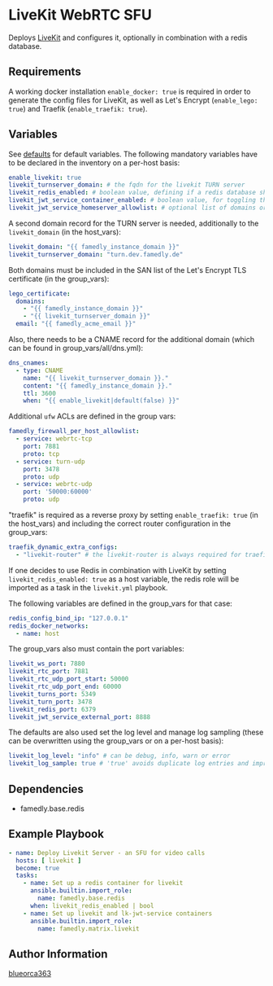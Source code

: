 # LiveKit WebRTC SFU

Deploys [LiveKit](https://docs.livekit.io/home/self-hosting/vm) and configures it, 
optionally in combination with a redis database.

## Requirements

A working docker installation `enable_docker: true` is required in order to generate 
the config files for LiveKit, as well as Let's Encrypt (`enable_lego: true`) and Traefik 
(`enable_traefik: true`).

## Variables

See [defaults](defaults/main.yml) for default variables.
The following mandatory variables have to be declared in the inventory on a per-host basis:

```yaml
enable_livekit: true
livekit_turnserver_domain: # the fqdn for the livekit TURN server
livekit_redis_enabled: # boolean value, defining if a redis database shall be created for livekit
livekit_jwt_service_container_enabled: # boolean value, for toggling the lk-jwt-service on / off
livekit_jwt_service_homeserver_allowlist: # optional list of domains or wildcard domains allowed to generate JWT tokens for livekit
```

A second domain record for the TURN server is needed, 
additionally to the `livekit_domain` (in the host_vars):

```yaml
livekit_domain: "{{ famedly_instance_domain }}"
livekit_turnserver_domain: "turn.dev.famedly.de"
```

Both domains must be included in the SAN list of the Let's Encrypt TLS
certificate (in the group_vars):

```yaml
lego_certificate:
  domains:
    - "{{ famedly_instance_domain }}"
    - "{{ livekit_turnserver_domain }}"
  email: "{{ famedly_acme_email }}"
```

Also, there needs to be a CNAME record for the additional 
domain (which can be found in group_vars/all/dns.yml):

```yaml
dns_cnames:
  - type: CNAME
    name: "{{ livekit_turnserver_domain }}."
    content: "{{ famedly_instance_domain }}."
    ttl: 3600
    when: "{{ enable_livekit|default(false) }}"
```

Additional `ufw` ACLs are defined in the group vars:

```yaml
famedly_firewall_per_host_allowlist:
  - service: webrtc-tcp
    port: 7881
    proto: tcp
  - service: turn-udp
    port: 3478
    proto: udp
  - service: webrtc-udp
    port: '50000:60000'
    proto: udp
```

"traefik" is required as a reverse proxy by setting `enable_traefik: true` (in the host_vars)
and including the correct router configuration in the group_vars:

```yaml
traefik_dynamic_extra_configs:
  - "livekit-router" # the livekit-router is always required for traefik to work properly
```

If one decides to use Redis in combination with LiveKit by setting `livekit_redis_enabled: true` as 
a host variable, the redis role will be imported as a task in the `livekit.yml` playbook.

The following variables are defined in the group_vars for that case:

```yaml
redis_config_bind_ip: "127.0.0.1"
redis_docker_networks:
  - name: host
```

The group_vars also must contain the port variables:

```yaml
livekit_ws_port: 7880
livekit_rtc_port: 7881
livekit_rtc_udp_port_start: 50000
livekit_rtc_udp_port_end: 60000
livekit_turns_port: 5349
livekit_turn_port: 3478
livekit_redis_port: 6379
livekit_jwt_service_external_port: 8888
```

The defaults are also used set the log level and manage log sampling (these can 
be overwritten using the group_vars or on a per-host basis):

```yaml
livekit_log_level: "info" # can be debug, info, warn or error
livekit_log_sample: true # 'true' avoids duplicate log entries and improves performance: https://github.com/uber-go/zap/blob/master/FAQ.md#why-sample-application-logs
```

## Dependencies

- famedly.base.redis

## Example Playbook

```yaml
- name: Deploy Livekit Server - an SFU for video calls
  hosts: [ livekit ]
  become: true
  tasks:
    - name: Set up a redis container for livekit
      ansible.builtin.import_role:
        name: famedly.base.redis
      when: livekit_redis_enabled | bool
    - name: Set up livekit and lk-jwt-service containers
      ansible.builtin.import_role:
        name: famedly.matrix.livekit
```

Author Information
------------------

[blueorca363](https://github.com/blueorca363)
